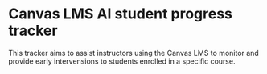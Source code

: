 # Canvas LMS AI student progress tracker
This tracker aims to assist instructors using the Canvas LMS to monitor and provide early intervensions to students enrolled in a specific course.

